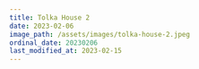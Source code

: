 ```yaml
---
title: Tolka House 2
date: 2023-02-06
image_path: /assets/images/tolka-house-2.jpeg
ordinal_date: 20230206
last_modified_at: 2023-02-15
---
```

